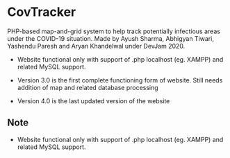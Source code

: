 # CovTracker

PHP-based map-and-grid system to help track potentially infectious areas under the COVID-19 situation. 
Made by Ayush Sharma, Abhigyan Tiwari, Yashendu Paresh and Aryan Khandelwal under DevJam 2020.

- Website functional only with support of .php localhost (eg. XAMPP) and related MySQL support.

- Version 3.0 is the first complete functioning form of website. Still needs addition of map and related database processing

- Version 4.0 is the last updated version of the website

## Note 
* Website functional only with support of .php localhost (eg. XAMPP) and related MySQL support.
